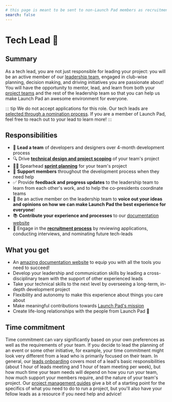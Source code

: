 ```yaml
---
# this page is meant to be sent to non-Launch Pad members as recruitment material - exclude it from search
search: false
---
```


# Tech Lead 🚀

## Summary

As a tech lead, you are not just responsible for leading your project: you will be an active member of our [leadership team](/handbook/manifesto.md#leadership-team), engaged in club-wise planning, decision making, and driving initiatives you are passionate about!
You will have the opportunity to mentor, lead, and learn from both your [project teams](/handbook/manifesto.md#project-teams) and the rest of the leadership team so that you can help us make Launch Pad an awesome environment for everyone.

::: tip We do not accept applications for this role.
Our tech leads are [selected through a nomination process](/handbook/strategy/recurring-processes.md#leads).
If you are a member of Launch Pad, feel free to reach out to your lead to learn more!
:::

## Responsibilities

- 📣 **Lead a team** of developers and designers over 4-month development process
- 🔍 Drive [**technical design and project scoping**](/handbook/project-management/scope.md) of your team's project
- 🚴🏼 Spearhead [**sprint planning**](/handbook/project-management/sprints.md) for your team's project
- 🎳 **Support members** throughout the development process when they need help
- ✅ Provide **feedback and progress updates** to the leadership team to learn from each other's work, and to help the co-presidents coordinate teams
- 💬 Be an active member on the leadership team to **voice out your ideas and opinions on how we can make Launch Pad the best experience for everyone**!
- 📚 **Contribute your experience and processes** to our [documentation website](https://docs.ubclaunchpad.com)
- 📝 Engage in the [**recruitment process**](/handbook/recruitment/overview.md) by reviewing applications, conducting interviews, and nominating future tech-leads

## What you get

- An [amazing documentation website](https://docs.ubclaunchpad.com) to equip you with all the tools you need to succeed!
- Develop your leadership and communication skills by leading a cross-disciplinary team with the support of other experienced leads
- Take your technical skills to the next level by overseeing a long-term, in-depth development project
- Flexibility and autonomy to make this experience about things you care about
- Make meaningful contributions towards [Launch Pad's mission](/handbook/manifesto.md)
- Create life-long relationships with the people from Launch Pad 💫

## Time commitment

Time commitment can vary significantly based on your own preferences as well as the requirements of your team.
If you decide to lead the planning of an event or some other initiative, for example, your time commitment might look very different from a lead who is primarily focused on their team.
In general, our [leads onboarding](/handbook/onboarding/leads.md) covers most of a lead's basic responsibilities (about 1 hour of leads meeting and 1 hour of team meeting per week), but how much time your team needs will depend on how you run your team, how much support your members require, and the nature of your team's project.
Our [project management guides](/handbook/README.md#project-management) give a bit of a starting point for the specifics of what you need to do to run a project, but you'll also have your fellow leads as a resource if you need help and advice!
